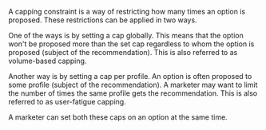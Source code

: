 A capping constraint is a way of restricting how many times an option is proposed. These restrictions can be applied in two ways.

One of the ways is by setting a cap globally. This means that the option won't be proposed more than the set cap regardless to whom the option is proposed (subject of the recommendation). This is also referred to as volume-based capping.

Another way is by setting a cap per profile. An option is often proposed to some profile (subject of the recommendation). A marketer may want to limit the number of times the same profile gets the recommendation. This is also referred to as user-fatigue capping.

A marketer can set both these caps on an option at the same time.

